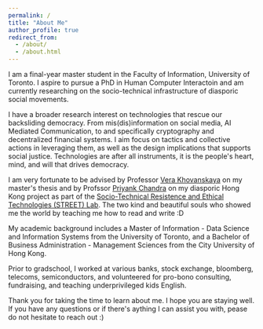```yaml
---
permalink: /
title: "About Me"
author_profile: true
redirect_from: 
  - /about/
  - /about.html
---
```


I am a final-year master student in the Faculty of Information, University of Toronto. I aspire to pursue a PhD in Human Computer Interactoin and am currently researching on the socio-technical infrastructure of diasporic social movements.

I have a broader research interest on technologies that rescue our backsliding democracy. From mis(dis)information on social media, AI Mediated Communication, to and specifically cryptography and decentralized financial systems. I aim focus on tactics and collective actions in leveraging them, as well as the design implications that supports social justice. Technologies are after all instruments, it is the people's heart, mind, and will that drives democracy.  

I am very fortunate to be advised by Professor [Vera Khovanskaya](https://verakhovanskaya.github.io/) on my master's thesis and by Profssor [Priyank Chandra](https://www.priyankc.com/) on my diasporic Hong Kong project as part of the [Socio-Technical Resistence and Ethical Technologies (STREET) Lab](https://www.streetlab.tech/). The two kind and beautiful souls who showed me the world by teaching me how to read and write :D

My academic background includes a Master of Information - Data Science and Information Systems from the University of Toronto, and a Bachelor of Business Administration - Management Sciences from the City University of Hong Kong. 

Prior to gradschool, I worked at various banks, stock exchange, bloomberg, telecoms, semiconductors, and volunteered for pro-bono consulting, fundraising, and teaching underprivileged kids English. 

Thank you for taking the time to learn about me. I hope you are staying well. If you have any questions or if there's aything I can assist you with, pease do not hesitate to reach out :) 
